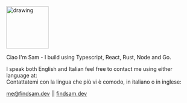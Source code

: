 <img src="https://www.findsam.dev/_next/static/media/Sam_Signature.c9780b61.svg" alt="drawing" width="112"/>

Ciao I'm Sam - I build using Typescript, React, Rust, Node and Go.

I speak both English and Italian feel free to contact me using either language at:\
Contattatemi con la lingua che più vi è comodo, in italiano o in inglese:

me@findsam.dev ||
[findsam.dev](https://findsam.dev/)



